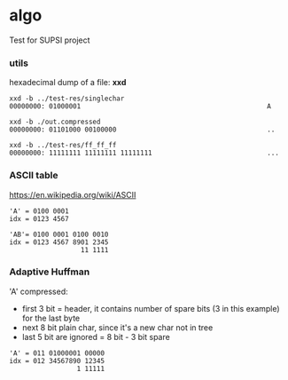 # algo

Test for SUPSI project

### utils
 hexadecimal dump of a file: **xxd**
 
```
xxd -b ../test-res/singlechar
00000000: 01000001                                               A

xxd -b ./out.compressed 
00000000: 01101000 00100000                                      ..
```

```
xxd -b ../test-res/ff_ff_ff 
00000000: 11111111 11111111 11111111                             ...
```

### ASCII table
https://en.wikipedia.org/wiki/ASCII

```
'A' = 0100 0001
idx = 0123 4567

'AB'= 0100 0001 0100 0010
idx = 0123 4567 8901 2345
                  11 1111
```

### Adaptive Huffman

'A' compressed: 
* first 3 bit = header, it contains number of spare bits (3 in this example) for the last byte
* next 8 bit plain char, since it's a new char not in tree
* last 5 bit are ignored = 8 bit - 3 bit spare 
```
'A' = 011 01000001 00000
idx = 012 34567890 12345
                 1 11111                 
```
